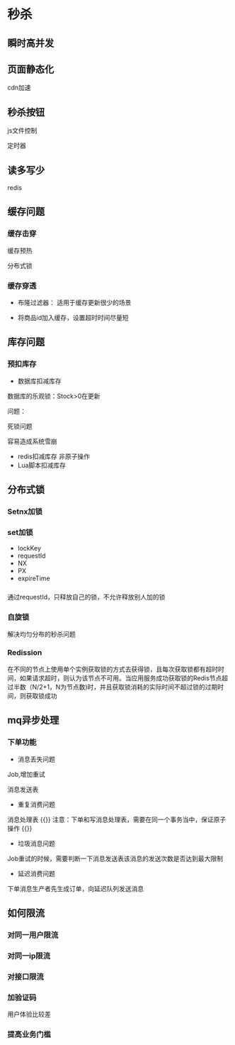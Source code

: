 # 秒杀


## 瞬时高并发

## 页面静态化
cdn加速

## 秒杀按钮
js文件控制

定时器

## 读多写少
redis

## 缓存问题
### 缓存击穿
缓存预热

分布式锁
### 缓存穿透
* 布隆过滤器：
适用于缓存更新很少的场景

* 将商品id加入缓存，设置超时时间尽量短
## 库存问题
### 预扣库存
* 数据库扣减库存

数据库的乐观锁：Stock>0在更新

问题：

死锁问题

容易造成系统雪崩

* redis扣减库存
非原子操作
* Lua脚本扣减库存
## 分布式锁
### Setnx加锁
### set加锁
* lockKey
* requestId
* NX
* PX
* expireTime
### 
通过requestId，只释放自己的锁，不允许释放别人加的锁
### 自旋锁
解决均匀分布的秒杀问题
### Redission
在不同的节点上使用单个实例获取锁的方式去获得锁，且每次获取锁都有超时时间，如果请求超时，则认为该节点不可用。当应用服务成功获取锁的Redis节点超过半数（N/2+1，N为节点数)时，并且获取锁消耗的实际时间不超过锁的过期时间，则获取锁成功

## mq异步处理
### 下单功能
* 消息丢失问题

Job,增加重试

消息发送表
* 重复消费问题

消息处理表
{{<admonition>}}
注意：下单和写消息处理表，需要在同一个事务当中，保证原子操作
{{</admonition>}}
* 垃圾消息问题

Job重试的时候，需要判断一下消息发送表该消息的发送次数是否达到最大限制
* 延迟消费问题

下单消息生产者先生成订单，向延迟队列发送消息

## 如何限流
### 对同一用户限流
### 对同一ip限流
### 对接口限流
### 加验证码
用户体验比较差
### 提高业务门槛
